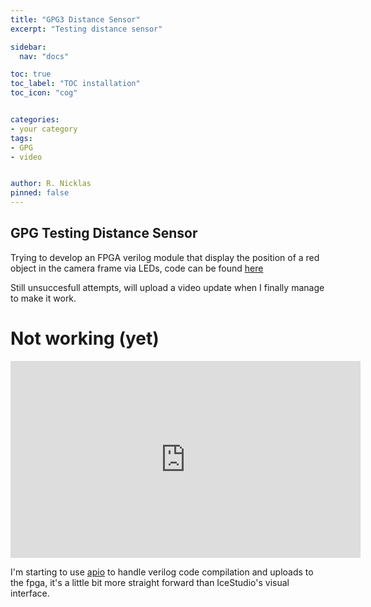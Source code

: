 ```yaml
---
title: "GPG3 Distance Sensor"
excerpt: "Testing distance sensor"

sidebar:
  nav: "docs"

toc: true
toc_label: "TOC installation"
toc_icon: "cog"


categories:
- your category
tags:
- GPG
- video


author: R. Nicklas
pinned: false
---
```



## GPG Testing Distance Sensor

Trying to develop an FPGA verilog module that display the position of a red object in the camera frame via LEDs, code can be found [here](https://github.com/RoboticsLabURJC/2017-tfg-richard-nicklas/tree/master/GPG3/ICESTUDIO/RBallDetect_V)

Still unsuccesfull attempts, will upload a video update when I finally manage to make it work. 

# Not working (yet)

<iframe width="560" height="315" src="https://youtu.be/Yhpr_3mv3ZE" frameborder="0" allow="accelerometer; autoplay; clipboard-write; encrypted-media; gyroscope; picture-in-picture" allowfullscreen></iframe>


I'm starting to use [apio](https://github.com/FPGAwars/apio) to handle verilog code compilation and uploads to the fpga, it's a little bit more straight forward than IceStudio's visual interface. 
